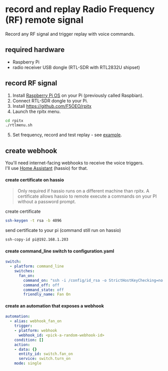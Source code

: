 # record and replay Radio Frequency (RF) remote signal 
Record any RF signal and trigger replay with voice commands.     
<!--Use voice commands to control devices that use a Radio Frequency (RF) remote.   
Examples with picture: airconditioner, remote power plugs, fans and kichen hoods. 
Text-->

## required hardware

* Raspberry Pi 
* radio receiver USB dongle (RTL-SDR with RTL2832U shipset)

## record RF signal 

1. Install [Raspberry Pi OS](https://www.raspberrypi.org/downloads/raspberry-pi-os/) on your Pi (previously called Raspbian). 
2. Connect RTL-SDR dongle to your Pi. 
3. Install https://github.com/F5OEO/rpitx
4. Launch the rpitx menu.
```bash
cd rpitx
./rtlmenu.sh
```
5. Set frequency, record and test replay - see [example](https://github.com/defcon24bit/record-and-replay-RF-remote/tree/master/docs/record-RF-signal-screenshots.md). 

## create webhook

You'll need internet-facing webhooks to receive the voice triggers.  
I'll use [Home Assistant](https://www.home-assistant.io) (hassio) for that.  

#### create certificate on hassio

> Only required if hassio runs on a different machine than rpitx.
A certificate allows hassio to remote execute a commands on your PI without a password prompt. 
  
create certificate
```bash
ssh-keygen -t rsa -b 4096
```
send certificate to your pi (command still run on hassio)
```bash
ssh-copy-id pi@192.168.1.203
```

#### create command_line switch to configuration.yaml

```yaml
switch:
  - platform: command_line
    switches:
      fan_on:
        command_on: "ssh -i /config/id_rsa -o StrictHostKeyChecking=no -q pi@192.168.1.203 sudo ./rpitx/sendiq -s 250000 -f 868.0000e6 -t u8 -i ./rpitx/fan-all-on.iq | wc -l >> /config/command.log"
        command_off: off
        command_state: off
        friendly_name: Fan On
```

#### create an automation that exposes a webhook 

```yaml
automation:
  - alias: webhook_fan_on
    trigger:
    - platform: webhook
      webhook_id: <pick-a-random-webhook-id>
    condition: []
    action:
    - data: {}
      entity_id: switch.fan_on
      service: switch.turn_on
    mode: single
```
